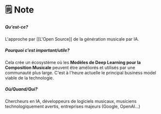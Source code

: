 # 🗒️ Note
##### Qu'est-ce?

L'approche par [[L'Open Source]] de la génération musicale par IA. 

##### Pourquoi c'est important/utile?

Cela crée un écosystème où les **Modèles de Deep Learning pour la Composition Musicale** peuvent être améliorés et utilisés par une communauté plus large. C'est à l'heure actuelle le principal business model viable de la technologie.

##### Où/Quand/Qui?

Chercheurs en IA, développeurs de logiciels musicaux,  musiciens technologiquement avertis, entreprises majeurs (Google, OpenAI...)
